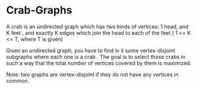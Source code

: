 # Crab-Graphs


A crab is an undirected graph which has two kinds of vertices: 1 head, and K feet , and exactly K edges which join the head to each of the feet.( 1 <= K <= T, where T is given)

Given an undirected graph, you have to find in it some vertex-disjoint subgraphs where each one is a crab . The goal is to select those crabs in such a way that the total number of vertices covered by them is maximized.

Note: two graphs are vertex-disjoint if they do not have any vertices in common. 
